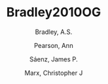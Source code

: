 ---
layout: publication
title: Bradley2010OG
category: journalpub
author: 
 - Bradley, A.S. 
 - Pearson, Ann 
 - Sáenz, James P. 
 - Marx, Christopher J 
pubtitle:  "Adenosylhopane: The first intermediate in hopanoid side chain biosynthesis" 
journal: Organic Geochemistry 
volume: 41 
pages: 1075-1081 
year: 2010
---